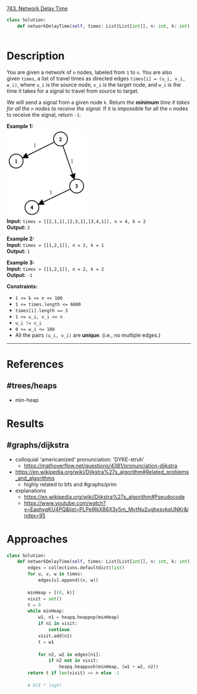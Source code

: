 [743. Network Delay Time](https://leetcode.com/problems/network-delay-time/)

```python
class Solution:
    def networkDelayTime(self, times: List[List[int]], n: int, k: int) -> int:
        
```

# Description

You are given a network of `n` nodes, labeled from `1` to `n`. You are also given `times`, a list of travel times as directed edges `times[i] = (u_i, v_i, w_i)`, where `u_i` is the source node, `v_i` is the target node, and `w_i` is the time it takes for a signal to travel from source to target.

We will send a signal from a given node `k`. Return _the **minimum** time it takes for all the_ `n` _nodes to receive the signal_. If it is impossible for all the `n` nodes to receive the signal, return `-1`.

**Example 1:**  
![](!assets/attachments/Pasted%20image%2020240418141135.png)  
**Input:** `times = [[2,1,1],[2,3,1],[3,4,1]], n = 4, k = 2`  
**Output:** `2`

**Example 2:**  
**Input:** `times = [[1,2,1]], n = 2, k = 1`  
**Output:** `1`

**Example 3:**  
**Input:** `times = [[1,2,1]], n = 2, k = 2`  
**Output:** `-1`

**Constraints:**
- `1 <= k <= n <= 100`
- `1 <= times.length <= 6000`
- `times[i].length == 3`
- `1 <= u_i, v_i <= n`
- `u_i != v_i`
- `0 <= w_i <= 100`
- All the pairs `(u_i, v_i)` are **unique**. (i.e., no multiple edges.)

---


# References

## #trees/heaps 
- min-heap



# Results

## #graphs/dijkstra
- colloquial 'americanized' pronunciation: 'DYKE-struh'
	- https://mathoverflow.net/questions/4381/pronunciation-dijkstra
- https://en.wikipedia.org/wiki/Dijkstra%27s_algorithm#Related_problems_and_algorithms
	- highly related to bfs and #graphs/prim
- explanations
	- https://en.wikipedia.org/wiki/Dijkstra%27s_algorithm#Pseudocode
	- https://www.youtube.com/watch?v=EaphyqKU4PQ&list=PLPe9IkX86X3y5m_MvtNu2ughxsvkqUNKr&index=95



# Approaches

```python
class Solution:
    def networkDelayTime(self, times: List[List[int]], n: int, k: int) -> int:
        edges = collections.defaultdict(list)
        for u, v, w in times:
            edges[u].append((v, w))

        minHeap = [(0, k)]
        visit = set()
        t = 0
        while minHeap:
            w1, n1 = heapq.heappop(minHeap)
            if n1 in visit:
                continue
            visit.add(n1)
            t = w1

            for n2, w2 in edges[n1]:
                if n2 not in visit:
                    heapq.heappush(minHeap, (w1 + w2, n2))
        return t if len(visit) == n else -1

        # O(E * logV)

```